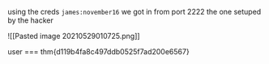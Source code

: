 using the creds `james:november16` we got in from port 2222 the one setuped by the hacker

![[Pasted image 20210529010725.png]]

user === thm{d119b4fa8c497ddb0525f7ad200e6567}

